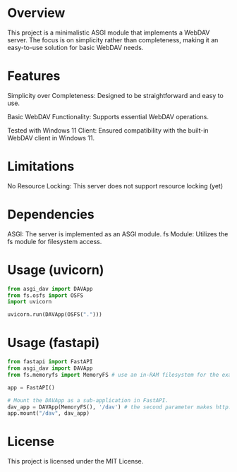 # Overview

This project is a minimalistic ASGI module that implements a WebDAV server. The focus is on simplicity rather than completeness, making it an easy-to-use solution for basic WebDAV needs.

# Features

Simplicity over Completeness: Designed to be straightforward and easy to use.

Basic WebDAV Functionality: Supports essential WebDAV operations.

Tested with Windows 11 Client: Ensured compatibility with the built-in WebDAV client in Windows 11.

# Limitations

No Resource Locking: This server does not support resource locking (yet)

# Dependencies
ASGI: The server is implemented as an ASGI module.
fs Module: Utilizes the fs module for filesystem access.

# Usage (uvicorn)
```python
from asgi_dav import DAVApp
from fs.osfs import OSFS
import uvicorn

uvicorn.run(DAVApp(OSFS(".")))
```

# Usage (fastapi)


```python
from fastapi import FastAPI
from asgi_dav import DAVApp
from fs.memoryfs import MemoryFS # use an in-RAM filesystem for the example

app = FastAPI()

# Mount the DAVApp as a sub-application in FastAPI.
dav_app = DAVApp(MemoryFS(), '/dav') # the second parameter makes http://localhost:8080/dav map to / in the filesystem
app.mount("/dav", dav_app)

```

# License

This project is licensed under the MIT License.
